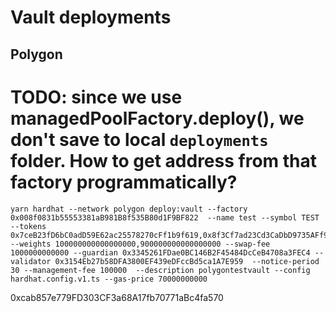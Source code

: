 # Vault deployments

## Polygon
# TODO: since we use managedPoolFactory.deploy(), we don't save to local `deployments` folder. How to get address from that factory programmatically?
```
yarn hardhat --network polygon deploy:vault --factory 0x008f0831b55553381aB981B8f535B80d1F9BF822  --name test --symbol TEST --tokens 0x7ceB23fD6bC0adD59E62ac25578270cFf1b9f619,0x8f3Cf7ad23Cd3CaDbD9735AFf958023239c6A063  --weights 100000000000000000,900000000000000000 --swap-fee 1000000000000 --guardian 0x3345261FDae0BC146B2F45484DcCeB4708a3FEC4 --validator 0x3154Eb27b58DFA3800EF439eDFccBd5ca1A7E959  --notice-period 30 --management-fee 100000  --description polygontestvault --config hardhat.config.v1.ts --gas-price 70000000000
```
0xcab857e779FD303CF3a68A17fb70771aBc4fa570

